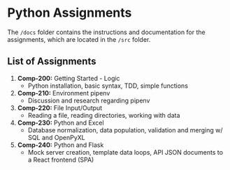 # Python Assignments

The `/docs` folder contains the instructions and documentation for the assignments, which are located in the `/src` folder.

## List of Assignments

1. **Comp-200:** Getting Started - Logic
	- Python installation, basic syntax, TDD, simple functions
2. **Comp-210:** Environment pipenv
	- Discussion and research regarding pipenv
3. **Comp-220:** File Input/Output
	- Reading a file, reading directories, working with data
4. **Comp-230:** Python and Excel
	- Database normalization, data population, validation and merging w/ SQL and OpenPyXL
5. **Comp-240:** Python and Flask
	- Mock server creation, template data loops, API JSON documents to a React frontend (SPA)